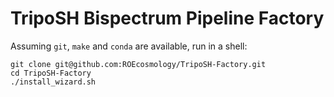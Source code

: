 # TripoSH Bispectrum Pipeline Factory

Assuming `git`, `make` and `conda` are available, run in a shell:
```
git clone git@github.com:ROEcosmology/TripoSH-Factory.git
cd TripoSH-Factory
./install_wizard.sh
```

